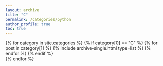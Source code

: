 ```yaml
---
layout: archive
title: "C"
permalink: /categories/python
author_profile: true
toc: true
---
```

{% for category in site.categories %}
  {% if category[0] == "C" %}
    {% for post in category[1] %}
      {% include archive-single.html type=list %}
    {% endfor %}
  {% endif %}  
{% endfor %}
